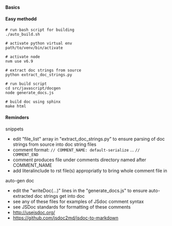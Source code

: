 #### Basics

#### Easy methodd

```
# run bash script for building
./auto_build.sh 
```

```
# activate python virtual env
path/to/venv/bin/activate

# activate node
nvm use v6.9

# extract doc strings from source
python extract_doc_strings.py

# run build script
cd src/javascript/docgen
node generate_docs.js

# build doc using sphinx
make html
```

#### Reminders

snippets
* edit "file_list" array in "extract_doc_strings.py" to ensure parsing of doc strings from source into doc string files
* comment format: `// COMMENT_NAME: default-serialize` ... `// COMMENT_END `
* comment produces file under comments directory named after COMMENT_NAME
* add literalinclude to rst file(s) appropriatly to bring whole comment file in

auto-gen doc
* edit the "writeDoc(...)" lines in the "generate_docs.js" to ensure auto-extracted doc strings get into doc
* see any of these files for examples of JSdoc comment syntax
* see JSDoc standards for formatting of these comments 
* http://usejsdoc.org/
* https://github.com/jsdoc2md/jsdoc-to-markdown


